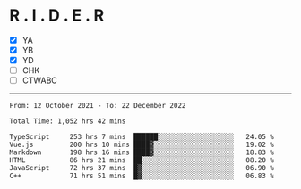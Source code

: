 # R . I . D . E . R

- [x] YA
- [x] YB
- [x] YD
- [ ] CHK
- [ ] CTWABC

---

<!--START_SECTION:waka-->

```text
From: 12 October 2021 - To: 22 December 2022

Total Time: 1,052 hrs 42 mins

TypeScript     253 hrs 7 mins  ██████░░░░░░░░░░░░░░░░░░░   24.05 %
Vue.js         200 hrs 10 mins ████▓░░░░░░░░░░░░░░░░░░░░   19.02 %
Markdown       198 hrs 16 mins ████▓░░░░░░░░░░░░░░░░░░░░   18.83 %
HTML           86 hrs 21 mins  ██░░░░░░░░░░░░░░░░░░░░░░░   08.20 %
JavaScript     72 hrs 37 mins  █▓░░░░░░░░░░░░░░░░░░░░░░░   06.90 %
C++            71 hrs 51 mins  █▓░░░░░░░░░░░░░░░░░░░░░░░   06.83 %
```

<!--END_SECTION:waka-->
